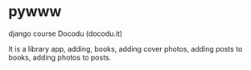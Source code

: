 # pywww
django course
Docodu (docodu.it)

It is a library app, adding, books, adding cover photos, adding posts to books, adding photos to posts.

